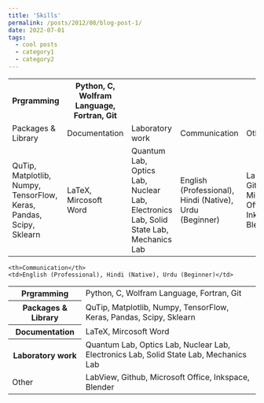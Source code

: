 ```yaml
---
title: 'Skills'
permalink: /posts/2012/08/blog-post-1/
date: 2022-07-01
tags:
  - cool posts
  - category1
  - category2
---
```


 <table>
  <tr>
    <th>Prgramming</th>
    <th>Python, C, Wolfram Language, Fortran, Git</th>
  
  </tr>
  <tr>
    <td>Packages & Library</td>
    <td>Documentation</td>
    <td>Laboratory work</td>
    <td>Communication</td>
    <td>Other</td>
  </tr>
  <tr>
    <td>QuTip, Matplotlib, Numpy, TensorFlow, Keras, Pandas, Scipy, Sklearn</td>
    <td>LaTeX, Mircosoft Word</td>
    <td>Quantum Lab, Optics Lab, Nuclear Lab, Electronics Lab, Solid State Lab, Mechanics Lab</td>
    <td>English (Professional), Hindi (Native), Urdu (Beginner)</td>
    <td>LabView, Github, Microsoft Office, Inkspace, Blender</td>
  </tr>
</table> 

<table>

<tr>

  <th>Prgramming</th>
    <td>Python, C, Wolfram Language, Fortran, Git</td>
    </tr>
    <tr>
  <th>Packages & Library</td>
  <td>QuTip, Matplotlib, Numpy, TensorFlow, Keras, Pandas, Scipy, Sklearn</td>
  </tr>
  <tr>
  <th>Documentation</th>
   <td>LaTeX, Mircosoft Word</td>
   </tr>
   <tr>
   <th>Laboratory work</th>
    <td>Quantum Lab, Optics Lab, Nuclear Lab, Electronics Lab, Solid State Lab, Mechanics Lab</td>
    </tr>

  <tr>

    <th>Communication</th>
    <td>English (Professional), Hindi (Native), Urdu (Beginner)</td>
  </tr>
  <tr>
    <td>Other</td>
    <td>LabView, Github, Microsoft Office, Inkspace, Blender</td>
    </tr>









</table>
